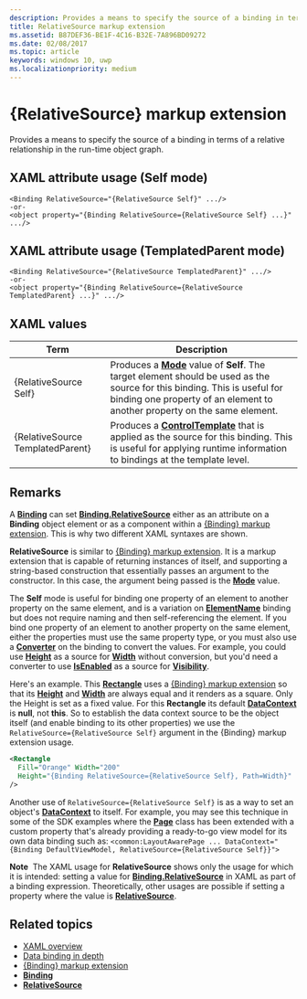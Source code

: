 ```yaml
---
description: Provides a means to specify the source of a binding in terms of a relative relationship in the run-time object graph.
title: RelativeSource markup extension
ms.assetid: B87DEF36-BE1F-4C16-B32E-7A896BD09272
ms.date: 02/08/2017
ms.topic: article
keywords: windows 10, uwp
ms.localizationpriority: medium
---
```

# {RelativeSource} markup extension


Provides a means to specify the source of a binding in terms of a relative relationship in the run-time object graph.

## XAML attribute usage (Self mode)

``` syntax
<Binding RelativeSource="{RelativeSource Self}" .../>
-or-
<object property="{Binding RelativeSource={RelativeSource Self} ...}" .../>
```

## XAML attribute usage (TemplatedParent mode)

``` syntax
<Binding RelativeSource="{RelativeSource TemplatedParent}" .../>
-or-
<object property="{Binding RelativeSource={RelativeSource TemplatedParent} ...}" .../>
```

## XAML values

| Term | Description |
|------|-------------|
| {RelativeSource Self} | Produces a [<strong>Mode</strong>](/uwp/api/windows.ui.xaml.data.relativesource.mode) value of <strong>Self</strong>. The target element should be used as the source for this binding. This is useful for binding one property of an element to another property on the same element. |
| {RelativeSource TemplatedParent} | Produces a [<strong>ControlTemplate</strong>](/uwp/api/Windows.UI.Xaml.Controls.ControlTemplate) that is applied as the source for this binding. This is useful for applying runtime information to bindings at the template level. |

## Remarks

A [**Binding**](/uwp/api/Windows.UI.Xaml.Data.Binding) can set [**Binding.RelativeSource**](/uwp/api/windows.ui.xaml.data.binding.relativesource) either as an attribute on a **Binding** object element or as a component within a [{Binding} markup extension](binding-markup-extension.md). This is why two different XAML syntaxes are shown.

**RelativeSource** is similar to [{Binding} markup extension](binding-markup-extension.md).  It is a markup extension that is capable of returning instances of itself, and supporting a string-based construction that essentially passes an argument to the constructor. In this case, the argument being passed is the [**Mode**](/uwp/api/windows.ui.xaml.data.relativesource.mode) value.

The **Self** mode is useful for binding one property of an element to another property on the same element, and is a variation on [**ElementName**](/uwp/api/windows.ui.xaml.data.binding.elementname) binding but does not require naming and then self-referencing the element. If you bind one property of an element to another property on the same element, either the properties must use the same property type, or you must also use a [**Converter**](/uwp/api/windows.ui.xaml.data.binding.converter) on the binding to convert the values. For example, you could use [**Height**](/uwp/api/Windows.UI.Xaml.FrameworkElement.Height) as a source for [**Width**](/uwp/api/Windows.UI.Xaml.FrameworkElement.Width) without conversion, but you'd need a converter to use [**IsEnabled**](/uwp/api/windows.ui.xaml.controls.control.isenabled) as a source for [**Visibility**](/uwp/api/Windows.UI.Xaml.Visibility).

Here's an example. This [**Rectangle**](/uwp/api/Windows.UI.Xaml.Shapes.Rectangle) uses a [{Binding} markup extension](binding-markup-extension.md) so that its [**Height**](/uwp/api/Windows.UI.Xaml.FrameworkElement.Height) and [**Width**](/uwp/api/Windows.UI.Xaml.FrameworkElement.Width) are always equal and it renders as a square. Only the Height is set as a fixed value. For this **Rectangle** its default [**DataContext**](/uwp/api/windows.ui.xaml.frameworkelement.datacontext) is **null**, not **this**. So to establish the data context source to be the object itself (and enable binding to its other properties) we use the `RelativeSource={RelativeSource Self}` argument in the {Binding} markup extension usage.

```XML
<Rectangle
  Fill="Orange" Width="200"
  Height="{Binding RelativeSource={RelativeSource Self}, Path=Width}"
/>
```

Another use of `RelativeSource={RelativeSource Self}` is as a way to set an object's [**DataContext**](/uwp/api/windows.ui.xaml.frameworkelement.datacontext) to itself.  For example, you may see this technique in some of the SDK examples where the [**Page**](/uwp/api/Windows.UI.Xaml.Controls.Page) class has been extended with a custom property that's already providing a ready-to-go view model for its own data binding such as: `<common:LayoutAwarePage ... DataContext="{Binding DefaultViewModel, RelativeSource={RelativeSource Self}}">`

**Note**  The XAML usage for **RelativeSource** shows only the usage for which it is intended: setting a value for [**Binding.RelativeSource**](/uwp/api/windows.ui.xaml.data.binding.relativesource) in XAML as part of a binding expression. Theoretically, other usages are possible if setting a property where the value is [**RelativeSource**](/uwp/api/Windows.UI.Xaml.Data.RelativeSource).

## Related topics

* [XAML overview](xaml-overview.md)
* [Data binding in depth](../data-binding/data-binding-in-depth.md)
* [{Binding} markup extension](binding-markup-extension.md)
* [**Binding**](/uwp/api/Windows.UI.Xaml.Data.Binding)
* [**RelativeSource**](/uwp/api/Windows.UI.Xaml.Data.RelativeSource)